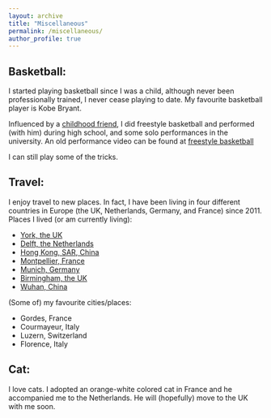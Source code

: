 ```yaml
---
layout: archive
title: "Miscellaneous"
permalink: /miscellaneous/
author_profile: true
---
```

## Basketball:
I started playing basketball since I was a child, although never been professionally trained, I never cease playing to date. My favourite basketball player is Kobe Bryant.

Influenced by a [childhood friend](https://mydramalist.com/people/74791-xu-zi-lai), I did freestyle basketball and performed (with him) during high school, and some solo performances in the university. An old performance video can be found at [freestyle basketball](https://youtu.be/91QNBn9gjJg)

I can still play some of the tricks.

## Travel:
I enjoy travel to new places. In fact, I have been living in four different countries in Europe (the UK, Netherlands, Germany, and France) since 2011. Places I lived (or am currently living):
* [York, the UK](https://www.visityork.org/visitor-information)
* [Delft, the Netherlands](https://www.delft.com/tourist-information-vvv-delft)
* [Hong Kong, SAR, China](https://www.discoverhongkong.com/uk/index.html)
* [Montpellier, France](https://www.montpellier-france.com/)
* [Munich, Germany](https://www.munich.travel/en)
* [Birmingham, the UK](https://visitbirmingham.com/)
* [Wuhan, China](https://en.wikipedia.org/wiki/Wuhan)

(Some of) my favourite cities/places:
* Gordes, France
* Courmayeur, Italy
* Luzern, Switzerland
* Florence, Italy

## Cat:
I love cats. I adopted an orange-white colored cat in France and he accompanied me to the Netherlands. He will (hopefully) move to the UK with me soon.
